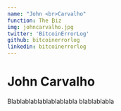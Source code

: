 ```yaml
---
name: "John <br>Carvalho"
function: The ₿iz
img: johncarvalho.jpg
twitter: 'BitcoinErrorLog'
github: bitcoinerrorlog
linkedin: bitcoinerrorlog
---
```


# John Carvalho
 
Blablablablablablablabla
blablablabla

